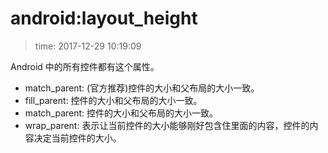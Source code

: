 # android:layout_height
>time: 2017-12-29 10:19:09  

Android 中的所有控件都有这个属性。

* match_parent: (官方推荐)控件的大小和父布局的大小一致。
* fill_parent: 控件的大小和父布局的大小一致。
* match_parent: 控件的大小和父布局的大小一致。
* wrap_parent: 表示让当前控件的大小能够刚好包含住里面的内容，控件的内容决定当前控件的大小。